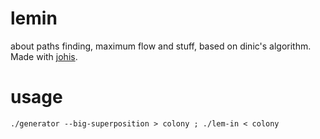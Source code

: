 # lemin
about paths finding, maximum flow and stuff, based on dinic's algorithm. 
Made with [johis](https://github.com/johis2808).

# usage

    ./generator --big-superposition > colony ; ./lem-in < colony

